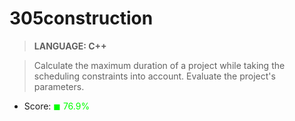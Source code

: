 # 305construction

> __LANGUAGE: C++__

> Calculate the maximum duration of a project while taking the scheduling constraints into account. Evaluate the project's parameters.

* Score: <span style="color:rgb(0, 255,0)">&#9724; 76.9% </span>
